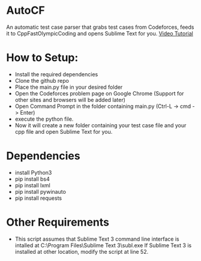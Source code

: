 # AutoCF
An automatic test case parser that grabs test cases from Codeforces, feeds it to CppFastOlympicCoding and opens Sublime Text for you.
[Video Tutorial](https://youtu.be/W5nxjhGT5Pc)

# How to Setup:
- Install the required dependencies
- Clone the github repo
- Place the main.py file in your desired folder
- Open the Codeforces problem page on Google Chrome (Support for other sites and browsers will be added later)
- Open Command Prompt in the folder containing main.py (Ctrl-L -> cmd -> Enter)
- execute the python file.
- Now it will create a new folder containing your test case file and your cpp file and open Sublime Text for you.

# Dependencies
- install Python3
- pip install bs4
- pip install lxml
- pip install pywinauto
- pip install requests

# Other Requirements
- This script assumes that Sublime Text 3 command line interface is intalled at C:\Program Files\Sublime Text 3\subl.exe If Sublime Text 3 is installed at other location, modify the script at line 52.
